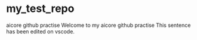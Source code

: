 # my_test_repo
aicore github practise
Welcome to my aicore github practise
This sentence has been edited on vscode.